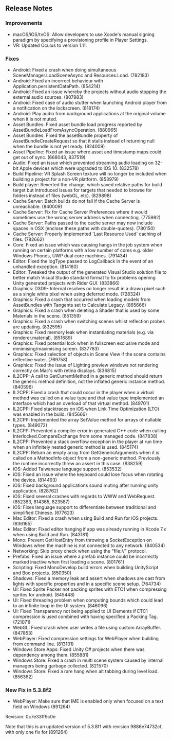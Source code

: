 ## Release Notes

### Improvements

-   macOS/iOS/tvOS: Allow developers to use Xcode\'s manual signing paradigm by specifying a provisioning profile in Player Settings.
-   VR: Updated Oculus to version 1.11.

### Fixes

-   Android: Fixed a crash when doing simultaneous SceneManager.LoadSceneAsync and Resources.Load. (782183)
-   Android: Fixed an incorrect behaviour with Application.persistentDataPath. (854214)
-   Android: Fixed an issue whereby the projects without audio stopping the external audio sources. (807983)
-   Android: Fixed case of audio stutter when launching Android player from a notification on the lockscreen. (818174)
-   Android: Play audio from background applications at the original volume when it is not muted.
-   Asset Bundles: Fixed asset bundle load progress reported by AssetBundleLoadFromAsyncOperation. (880965)
-   Asset Bundles: Fixed the assetBundle property of AssetBundleCreateRequest so that it stalls instead of returning null when the bundle is not yet ready. (824009)
-   Asset Pipeline: Fixed an issue where asset and timestamp maps could get out of sync. (668043, 837519)
-   Audio: Fixed an issue which prevented streaming audio loading on 32-bit Apple devices which were upgraded to iOS 10. (832578)
-   Build Pipeline: VR Splash Screen texture will no longer be included when building a project for a non-VR platform. (853979)
-   Build player: Reverted the change, which saved relative paths for build target but introduced issues for targets that needed to browse for folders instead of files (webGL, etc). (829898)
-   Cache Server: Batch builds do not fail if the Cache Server is unreachable. (840009)
-   Cache Server: Fix for Cache Server Preferences where it would sometimes use the wrong server address when connecting. (775982)
-   Cache Server: Paths passed to the cache server may now include spaces in OSX (enclose these paths with double-quotes). (780150)
-   Cache Server: Properly implemented \'Last Resource Used\' caching of files. (782662)
-   Core: Fixed an issue which was causing hangs in the job system when running on certain platforms with a low number of cores e.g. older Windows Phones, UWP dual core machines. (791434)
-   Editor: Fixed the logType passed to LogCallback in the event of an unhandled exception. (814160)
-   Editor: Tweaked the output of the generated Visual Studio solution file to better match Visual Studio standard format to fix problems opening Unity generated projects with Rider GUI. (833866)
-   Graphics: D3D9- Internal resolves no longer result in a drawn pixel such as a single white pixel when using deferred mode. (728324)
-   Graphics: Fixed a crash that occurred when loading models from AssetBundles with Tangents set to Calculate Legacy. (865666)
-   Graphics: Fixed a crash when deleting a Shader that is used by some Materials in the scene. (851359)
-   Graphics: Fixed a crash when switching scenes whilst reflection probes are updating. (832595)
-   Graphics: Fixed memory leak when instantiating materials (e.g. via renderer.material). (851689)
-   Graphics: Fixed potential lock when in fullscreen exclusive mode and minimising/maximising screen. (837783)
-   Graphics: Fixed selection of objects in Scene View if the scene contains reflective water. (769758)
-   Graphics: Fixed the issue of Lighting preview windows not rendering correctly on Mac\'s with retina displays. (836815)
-   IL2CPP: A call to GetCurrentMethod in a generic method should return the generic method definition, not the inflated generic instance method. (840596)
-   IL2CPP: Fixed a crash that could occur in the player when a virtual method was called on a value type and that value type implemented an interface which had an overload of that virtual method. (849701)
-   IL2CPP: Fixed stacktraces on iOS when Link Time Optimization (LTO) was enabled in the build. (845666)
-   IL2CPP: Implemented the array SetValue method for arrays of nullable types. (849072)
-   IL2CPP: Prevented a compiler error in generated C++ code when calling Interlocked.CompareExchange from some managed code. (847838)
-   IL2CPP: Prevented a stack overflow exception in the player at run time when an infinitely nested generic method is used. (845174)
-   IL2CPP: Return an empty array from GetGenericArguments when it is called on a MethodInfo object from a non-generic method. Previously the runtime incorrectly threw an assert in this case. (838259)
-   iOS: Added Taiwanese language support. (853532)
-   iOS: Fixed an issue where the keyboard could lose focus when rotating the device. (814493)
-   iOS: Fixed background applications sound muting after running unity application. (828762)
-   iOS: Fixed several crashes with regards to WWW and WebRequest. (852363, 814365, 823587)
-   iOS: Fixes language support to differentiate between traditional and simplified Chinese. (677623)
-   Mac Editor: Fixed a crash when using Build and Run for iOS projects. (836165)
-   Mac Editor: Fixed editor hanging if app was already running in Xcode 7.x when using Build and Run. (843181)
-   Mono: Prevent GetHostEntry from throwing a SocketException on Windows when the machine is not connected to any network. (840534)
-   Networking: Skip proxy check when using the \"file://\" protocol.
-   Prefabs: Fixed an issue where a prefab instance could be incorrectly marked inactive when first loading a scene. (801761)
-   Scripting: Fixed MonoDevelop build errors when building UnityScript and Boo projects. (850350)
-   Shadows: Fixed a memory leak and assert when shadows are cast from lights with specific properties and in a specific scene setup. (764734)
-   UI: Fixed Sprite Packer not packing sprites with ETC1 when compressing sprites for android. (845448)
-   UI: Fixed threading problem when computing bounds which could lead to an infinite loop in the UI system. (846096)
-   UI: Fixed Transparency not being applied to UI Elements if ETC1 compression is used combined with having specified a Packing Tag. (721071)
-   WebGL: Fixed crash when user writes a file using custom ArrayBuffer. (847853)
-   WebPlayer: Fixed compression settings for WebPlayer when building from command line. (813101)
-   Windows Store Apps: Fixed Unity C# projects when there was dependency among them. (855881)
-   Windows Store: Fixed a crash in multi scene system caused by internal managers being garbage collected. (821570)
-   Windows Store: Fixed a rare hang when alt tabbing during level load. (856362)

### New Fix in 5.3.8f2

-   WebPlayer: Make sure that IME is enabled only when focused on a text field on Windows (891264)

Revision: 0c7e33ff9c0e

Note that this is an updated version of 5.3.8f1 with revision 9886e74732cf, with only one fix for (891264)
